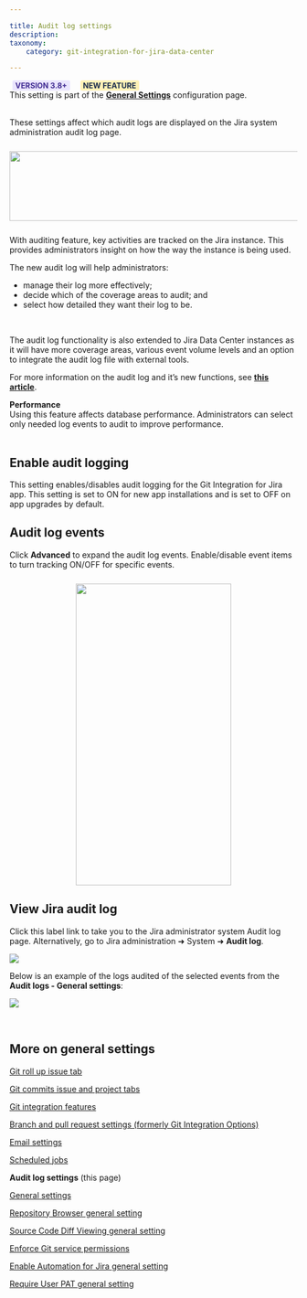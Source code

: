 ```yaml
---

title: Audit log settings
description:
taxonomy:
    category: git-integration-for-jira-data-center

---
```


<div class="bbb-callout bbb--tip">
    <div class="irow">
    <div class="ilogobox">
        <span class="logoimg"></span>
    </div>
    <div class="imsgbox">
        <b style='background-color:#EAE5FE; padding:1px 5px; color:#412C92; border-radius:3px; margin: 0 5px; font-size: small;'>VERSION 3.8+</b>&nbsp; <b style='background-color:#FFF1B6; padding:1px 5px; color:#172A4C; border-radius:3px; margin: 0 5px; font-size: small;'>NEW FEATURE</b>
    </div>
    </div>
</div>

<div class="bbb-callout bbb--info">
    <div class="irow">
    <div class="ilogobox">
        <span class="logoimg"></span>
    </div>
    <div class="imsgbox">
        This setting is part of the <a href='/git-integration-for-jira-data-center/general-settings-gij-self-managed'><b>General Settings</b></a> configuration page.
    </div>
    </div>
</div>
<br>

These settings affect which audit logs are displayed on the Jira system administration audit log page.

<img src='/wp-content/uploads/gij-gitserver-gencfg-audit-log.png' width=627 height=122 style='display:block;margin:25px auto;max-width:100%' />

With auditing feature, key activities are tracked on the Jira instance. This provides administrators insight on how the way the instance is being used.

<div class="bbb-callout bbb--info">
    <div class="irow">
    <div class="ilogobox">
        <span class="logoimg"></span>
    </div>
    <div class="imsgbox">
        The new audit log will help administrators:
        <ul>
            <li>manage their log more effectively;</li>
            <li>decide which of the coverage areas to audit; and</li>
            <li>select how detailed they want their log to be.</li>
        </ul>
    </div>
    </div>
</div>
<br>

The audit log functionality is also extended to Jira Data Center instances as it will have more coverage areas, various event volume levels and an option to integrate the audit log file with external tools.

For more information on the audit log and it’s new functions, see [**this article**](https://confluence.atlassian.com/jiracore/audit-log-improvements-989762528.html).

<div class="bbb-callout bbb--alert">
    <div class="irow">
    <div class="ilogobox">
        <span class="logoimg"></span>
    </div>
    <div class="imsgbox">
        <b>Performance</b><br>
        Using this feature affects database performance. Administrators can select only needed log events to audit to improve performance.
    </div>
    </div>
</div>
<br>

## Enable audit logging

This setting enables/disables audit logging for the Git Integration for Jira app. This setting is set to ON for new app installations and is set to OFF on app upgrades by default.

## Audit log events

Click **Advanced** to expand the audit log events. Enable/disable event items to turn tracking ON/OFF for specific events.

<img src='/wp-content/uploads/gij-jira-server-gencfg-audit-log-advanced.png' width=272 height=528 style='display:block;margin:25px auto;max-width:100%' />

## View Jira audit log

Click this label link to take you to the Jira administrator system Audit log page. Alternatively, go to Jira administration ➜ System ➜ **Audit log**.

![](/wpcontent/uploads/gij-jira-server-audit-log-navigation.png)

Below is an example of the logs audited of the selected events from the **Audit logs - General settings**:

![](/wp-content/uploads/gij-jira-audit-log-example.png)

<br>

## More on general settings

[Git roll up issue tab](/git-integration-for-jira-data-center/git-roll-up-tab-setting-gij-self-managed)

[Git commits issue and project tabs](/git-integration-for-jira-data-center/git-commits-issue-and-project-tabs-gij-self-managed)

[Git integration features](/git-integration-for-jira-data-center/git-integration-features-gij-self-managed)

[Branch and pull request settings (formerly Git Integration Options)](/git-integration-for-jira-data-center/branch-and-pull-request-settings-(formerly-Git-Integration-Options)-gij-self-managed)

[Email settings](/git-integration-for-jira-data-center/email-settings-gij-self-managed)

[Scheduled jobs](/git-integration-for-jira-data-center/scheduled-jobs-gij-self-managed)

**Audit log settings** (this page)

[General settings](/git-integration-for-jira-data-center/general-Settings-gij-self-managed)

[Repository Browser general setting](/git-integration-for-jira-data-center/repository-Browser-general-setting-gij-self-managed)

[Source Code Diff Viewing general setting](/git-integration-for-jira-data-center/source-Code-Diff-Viewing-general-setting-gij-self-managed)

[Enforce Git service permissions](/git-integration-for-jira-data-center/enforce-Git-service-permissions-gij-self-managed)

[Enable Automation for Jira general setting](/git-integration-for-jira-data-center/enable-Automation-for-Jira-general-setting-gij-self-managed)

[Require User PAT general setting](/git-integration-for-jira-data-center/require-User-PAT-general-setting-gij-self-managed)

